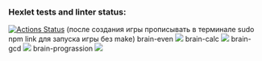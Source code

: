 ### Hexlet tests and linter status:
[![Actions Status](https://github.com/tod535/frontend-project-44/workflows/hexlet-check/badge.svg)](https://github.com/tod535/frontend-project-44/actions)
(после создания игры прописывать в терминале sudo npm link для запуска игры без make)
brain-even
<a href="https://asciinema.org/a/YDZ7BNn8D9FlywD0upyZQfkh5" target="_blank"><img src="https://asciinema.org/a/YDZ7BNn8D9FlywD0upyZQfkh5.svg" /></a>
brain-calc
<a href="https://asciinema.org/a/nPjFeM1qt1ONQ95qk0fIQjFEK" target="_blank"><img src="https://asciinema.org/a/nPjFeM1qt1ONQ95qk0fIQjFEK.svg" /></a>
brain-gcd
<a href="https://asciinema.org/a/S446uo8hCCpp6KtztlMeCR7Mh" target="_blank"><img src="https://asciinema.org/a/S446uo8hCCpp6KtztlMeCR7Mh.svg" /></a>
brain-prograssion
<a href="https://asciinema.org/a/cFgNdCuaofLJZSV5xbmZZTl6h" target="_blank"><img src="https://asciinema.org/a/cFgNdCuaofLJZSV5xbmZZTl6h.svg" /></a>